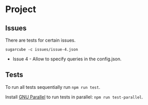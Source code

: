 # Project

## Issues

There are tests for certain issues.

```
sugarcube -c issues/issue-4.json
```

- Issue 4 - Allow to specify queries in the config.json.

## Tests

To run all tests sequentially run `npm run test`.

Install [GNU Parallel](https://www.gnu.org/software/parallel/) to run tests in
parallel: `npm run test-parallel`.
